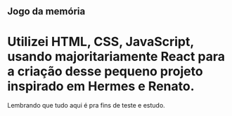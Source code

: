 ## Jogo da memória

# Utilizei HTML, CSS, JavaScript, usando majoritariamente React para a criação desse pequeno projeto inspirado em Hermes e Renato.

Lembrando que tudo aqui é pra fins de teste e estudo.
